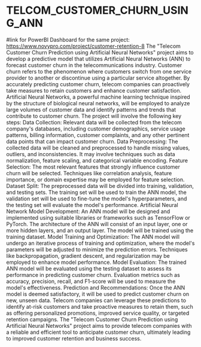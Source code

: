 # TELCOM_CUSTOMER_CHURN_USING_ANN
#link for PowerBI Dashboard for the same project: https://www.novypro.com/project/customer-retention-8
The "Telecom Customer Churn Prediction using Artificial Neural Networks" project aims to develop a predictive model that utilizes Artificial Neural Networks (ANN) to forecast customer churn in the telecommunications industry. Customer churn refers to the phenomenon where customers switch from one service provider to another or discontinue using a particular service altogether. By accurately predicting customer churn, telecom companies can proactively take measures to retain customers and enhance customer satisfaction.
Artificial Neural Networks, a powerful machine learning technique inspired by the structure of biological neural networks, will be employed to analyze large volumes of customer data and identify patterns and trends that contribute to customer churn. The project will involve the following key steps:
Data Collection: Relevant data will be collected from the telecom company's databases, including customer demographics, service usage patterns, billing information, customer complaints, and any other pertinent data points that can impact customer churn.
Data Preprocessing: The collected data will be cleaned and preprocessed to handle missing values, outliers, and inconsistencies. It may involve techniques such as data normalization, feature scaling, and categorical variable encoding.
Feature Selection: The most relevant features that strongly influence customer churn will be selected. Techniques like correlation analysis, feature importance, or domain expertise may be employed for feature selection.
Dataset Split: The preprocessed data will be divided into training, validation, and testing sets. The training set will be used to train the ANN model, the validation set will be used to fine-tune the model's hyperparameters, and the testing set will evaluate the model's performance.
Artificial Neural Network Model Development: An ANN model will be designed and implemented using suitable libraries or frameworks such as TensorFlow or PyTorch. The architecture of the ANN will consist of an input layer, one or more hidden layers, and an output layer. The model will be trained using the training dataset.
Model Training and Optimization: The ANN model will undergo an iterative process of training and optimization, where the model's parameters will be adjusted to minimize the prediction errors. Techniques like backpropagation, gradient descent, and regularization may be employed to enhance model performance.
Model Evaluation: The trained ANN model will be evaluated using the testing dataset to assess its performance in predicting customer churn. Evaluation metrics such as accuracy, precision, recall, and F1-score will be used to measure the model's effectiveness.
Prediction and Recommendations: Once the ANN model is deemed satisfactory, it will be used to predict customer churn on new, unseen data. Telecom companies can leverage these predictions to identify at-risk customers and take proactive measures to retain them, such as offering personalized promotions, improved service quality, or targeted retention campaigns.
The "Telecom Customer Churn Prediction using Artificial Neural Networks" project aims to provide telecom companies with a reliable and efficient tool to anticipate customer churn, ultimately leading to improved customer retention and business success.
